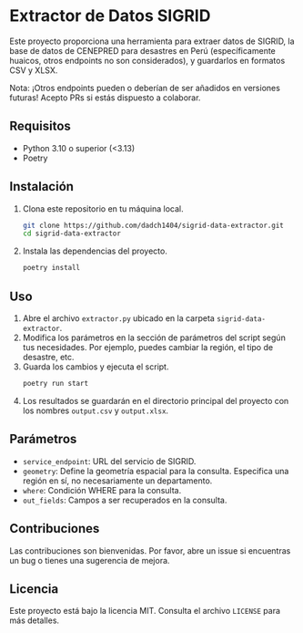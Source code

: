# Extractor de Datos SIGRID

Este proyecto proporciona una herramienta para extraer datos de SIGRID, la base de datos de CENEPRED para desastres en Perú (específicamente huaicos, otros endpoints no son considerados), y guardarlos en formatos CSV y XLSX.

Nota: ¡Otros endpoints pueden o deberían de ser añadidos en versiones futuras! Acepto PRs si estás dispuesto a colaborar.

## Requisitos

- Python 3.10 o superior (<3.13)
- Poetry

## Instalación

1. Clona este repositorio en tu máquina local.
    ```sh
    git clone https://github.com/dadch1404/sigrid-data-extractor.git
    cd sigrid-data-extractor
    ```
2. Instala las dependencias del proyecto.
    ```sh
    poetry install
    ```

## Uso

1. Abre el archivo `extractor.py` ubicado en la carpeta `sigrid-data-extractor`.
2. Modifica los parámetros en la sección de parámetros del script según tus necesidades. Por ejemplo, puedes cambiar la región, el tipo de desastre, etc.
3. Guarda los cambios y ejecuta el script.
    ```sh
    poetry run start
    ```
4. Los resultados se guardarán en el directorio principal del proyecto con los nombres `output.csv` y `output.xlsx`.

## Parámetros

- `service_endpoint`: URL del servicio de SIGRID.
- `geometry`: Define la geometría espacial para la consulta. Especifica una región en sí, no necesariamente un departamento.
- `where`: Condición WHERE para la consulta.
- `out_fields`: Campos a ser recuperados en la consulta.

## Contribuciones

Las contribuciones son bienvenidas. Por favor, abre un issue si encuentras un bug o tienes una sugerencia de mejora.

## Licencia

Este proyecto está bajo la licencia MIT. Consulta el archivo `LICENSE` para más detalles.